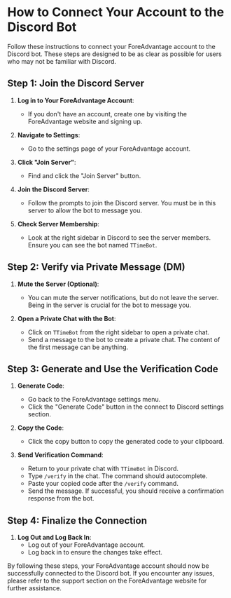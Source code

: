 # How to Connect Your Account to the Discord Bot

Follow these instructions to connect your ForeAdvantage account to the Discord bot. These steps are designed to be as clear as possible for users who may not be familiar with Discord.

## Step 1: Join the Discord Server

1. **Log in to Your ForeAdvantage Account**:

   - If you don't have an account, create one by visiting the ForeAdvantage website and signing up.

2. **Navigate to Settings**:

   - Go to the settings page of your ForeAdvantage account.

3. **Click "Join Server"**:

   - Find and click the "Join Server" button.

4. **Join the Discord Server**:

   - Follow the prompts to join the Discord server. You must be in this server to allow the bot to message you.

5. **Check Server Membership**:
   - Look at the right sidebar in Discord to see the server members. Ensure you can see the bot named `TTimeBot`.

## Step 2: Verify via Private Message (DM)

1. **Mute the Server (Optional)**:

   - You can mute the server notifications, but do not leave the server. Being in the server is crucial for the bot to message you.

2. **Open a Private Chat with the Bot**:
   - Click on `TTimeBot` from the right sidebar to open a private chat.
   - Send a message to the bot to create a private chat. The content of the first message can be anything.

## Step 3: Generate and Use the Verification Code

1. **Generate Code**:

   - Go back to the ForeAdvantage settings menu.
   - Click the "Generate Code" button in the connect to Discord settings section.

2. **Copy the Code**:

   - Click the copy button to copy the generated code to your clipboard.

3. **Send Verification Command**:
   - Return to your private chat with `TTimeBot` in Discord.
   - Type `/verify` in the chat. The command should autocomplete.
   - Paste your copied code after the `/verify` command.
   - Send the message. If successful, you should receive a confirmation response from the bot.

## Step 4: Finalize the Connection

1. **Log Out and Log Back In**:
   - Log out of your ForeAdvantage account.
   - Log back in to ensure the changes take effect.

By following these steps, your ForeAdvantage account should now be successfully connected to the Discord bot. If you encounter any issues, please refer to the support section on the ForeAdvantage website for further assistance.
